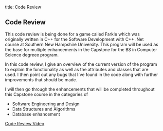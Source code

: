 title: Code Review

## Code Review

This code review is being done for a game called Farkle which was originally written in C++ for the Software Development with C++ .Net course at Southern New Hampshire University.  This program will be used as the base for multiple enhancements in the Capstone for the BS in Computer Science degreee program.  

In this code review, I give an overview of the current version of the program to explain the functionality as well as the attributes and classes that are used.  I then point out any bugs that I've found in the code along with further improvements that should be made. 

I will then go through the enhancements that will be completed throughout this Capstone course in the categories of 
- Software Engineering and Design
- Data Structures and Algorithms
- Database enhancement

[Code Review Video](https://youtu.be/se1f-pKcK7Y)
